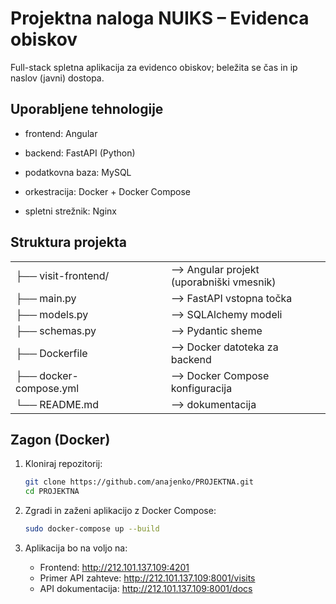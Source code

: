 # Projektna naloga NUIKS – Evidenca obiskov

Full-stack spletna aplikacija za evidenco obiskov; beležita se čas in ip naslov (javni) dostopa.

## Uporabljene tehnologije

* frontend: Angular

* backend: FastAPI (Python)

* podatkovna baza: MySQL

* orkestracija: Docker + Docker Compose

* spletni strežnik: Nginx

## Struktura projekta

<table>
  <tr><td>├── visit-frontend/</td> <td style="padding-left: 2cm;">  --> Angular projekt (uporabniški vmesnik)</td></tr>
  <tr><td>├── main.py</td>          <td style="padding-left: 2cm;">  --> FastAPI vstopna točka</td></tr>
  <tr><td>├── models.py</td>        <td style="padding-left: 2cm;">  --> SQLAlchemy modeli</td></tr>
  <tr><td>├── schemas.py</td>       <td style="padding-left: 2cm;">  --> Pydantic sheme</td></tr>
  <tr><td>├── Dockerfile</td>       <td style="padding-left: 2cm;">  --> Docker datoteka za backend</td></tr>
  <tr><td>├── docker-compose.yml</td><td style="padding-left: 2cm;">  --> Docker Compose konfiguracija</td></tr>
  <tr><td>└── README.md</td>        <td style="padding-left: 2cm;">  --> dokumentacija</td></tr>
</table>

## Zagon (Docker)

1. Kloniraj repozitorij:

   ```bash
   git clone https://github.com/anajenko/PROJEKTNA.git
   cd PROJEKTNA

2. Zgradi in zaženi aplikacijo z Docker Compose:

   ```bash
   sudo docker-compose up --build

3. Aplikacija bo na voljo na:
   - Frontend: http://212.101.137.109:4201
   - Primer API zahteve: http://212.101.137.109:8001/visits
   - API dokumentacija: http://212.101.137.109:8001/docs


